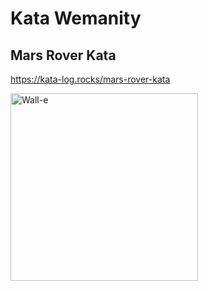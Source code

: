 # Kata Wemanity

## Mars Rover Kata

https://kata-log.rocks/mars-rover-kata

<img src="https://static.wikia.nocookie.net/lemondededisney/images/3/34/WallE_PS3_Visuel002.jpg/revision/latest?cb=20120305142525&path-prefix=fr"
     alt="Wall-e"
     style="float: left; margin-right: 300px; width: 300px;" />
